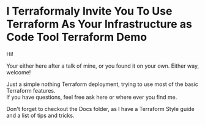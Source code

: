 # I Terraformaly Invite You To Use Terraform As Your Infrastructure as Code Tool Terraform Demo

Hi!

Your either here after a talk of mine, or you found it on your own. Either way, welcome!

Just a simple nothing Terraform deployment, trying to use most of the basic Terraform features.  
If you have questions, feel free ask here or where ever you find me.

Don't forget to checkout the Docs folder, as I have a Terraform Style guide and a list of tips and tricks.
